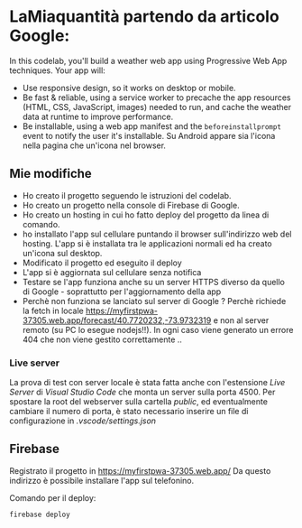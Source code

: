 # LaMiaquantità partendo da articolo Google:

In this codelab, you'll  build a weather web app using Progressive Web App
techniques. Your app will:

* Use responsive design, so it works on desktop or mobile.
* Be fast & reliable, using a service worker to precache the app resources
  (HTML, CSS, JavaScript, images) needed to run, and cache the weather data
  at runtime to improve performance.
* Be installable, using a web app manifest and the `beforeinstallprompt` event
  to notify the user it's installable.
  Su Android appare sia l'icona nella pagina che un'icona nel browser.

## Mie modifiche
* Ho creato il progetto seguendo le istruzioni del codelab.
* Ho creato un progetto nella console di Firebase di Google.
* Ho creato un hosting in cui ho fatto deploy del progetto da linea di comando.
* ho installato l'app sul cellulare puntando il browser sull'indirizzo web del hosting. L'app si è installata tra le applicazioni normali ed ha creato un'icona sul desktop.
* Modificato il progetto ed eseguito il deploy
* L'app si è aggiornata sul cellulare senza notifica
* Testare se l'app funziona anche su un server HTTPS diverso da quello di Google - soprattutto per l'aggiornamento della app
* Perchè non funziona se lanciato sul server di Google ? Perchè richiede la fetch in locale https://myfirstpwa-37305.web.app/forecast/40.7720232,-73.9732319 e non al server remoto (su PC lo esegue nodejs!!). 
In ogni caso viene generato un errore 404 che non viene gestito correttamente ..



### Live server
La prova di test con server locale è stata fatta anche con l'estensione *Live Server* di *Visual Studio Code* che monta un server sulla porta 4500. 
Per spostare la root del webserver sulla cartella *public*, ed eventualmente cambiare il numero di porta, è stato necessario inserire un file di configurazione in *.vscode/settings.json*

## Firebase

Registrato il progetto in https://myfirstpwa-37305.web.app/
Da questo indirizzo è possibile installare l'app sul telefonino.

Comando per il deploy:

```
firebase deploy
```

